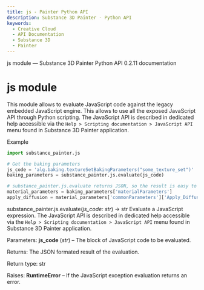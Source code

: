 ```yaml
---
title: js - Painter Python API
description: Substance 3D Painter - Python API
keywords:
  - Creative Cloud
  - API Documentation
  - Substance 3D
  - Painter
---
```







js module — Substance 3D Painter Python API 0.2.11 documentation
















js module
=========


This module allows to evaluate JavaScript code against the legacy embedded
JavaScript engine. This allows to use all the exposed JavaScript API through
Python scripting. The JavaScript API is described in dedicated help accessible
via the `Help > Scripting documentation > JavaScript API` menu found in
Substance 3D Painter application.


Example



```python
import substance_painter.js

# Get the baking parameters
js_code = 'alg.baking.textureSetBakingParameters("some_texture_set")'
baking_parameters = substance_painter.js.evaluate(js_code)

# substance_painter.js.evaluate returns JSON, so the result is easy to retrieve and use
material_parameters = baking_parameters['materialParameters']
apply_diffusion = material_parameters['commonParameters']['Apply_Diffusion']

```




substance_painter.js.evaluate(*js_code: str*) → str
Evaluate a JavaScript expression.
The JavaScript API is described in dedicated help accessible via the
`Help > Scripting documentation > JavaScript API` menu found in
Substance 3D Painter application.



Parameters:
**js_code** (*str*) – The block of JavaScript code to be evaluated.



Returns:
The JSON formated result of the evaluation.



Return type:
str



Raises:
**RuntimeError** – If the JavaScript exception evaluation returns an error.













